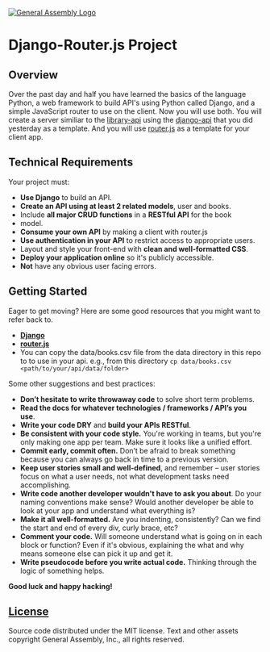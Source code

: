 [![General Assembly Logo](https://camo.githubusercontent.com/1a91b05b8f4d44b5bbfb83abac2b0996d8e26c92/687474703a2f2f692e696d6775722e636f6d2f6b6538555354712e706e67)](https://generalassemb.ly/education/web-development-immersive)

# Django-Router.js Project

## Overview

Over the past day and half you have learned the basics of the language Python,
a web framework to build API's using Python called Django, and a simple
JavaScript router to use on the client. Now you will use both. You will create a
server similiar to the [library-api](https://github.com/ga-wdi-boston/library-api)
using the [django-api](https://github.com/ga-wdi-boston/django-api) that you did
yesterday as a template. And you will use
[router.js](https://github.com/ga-wdi-boston/router.js) as a template for your
client app.

## Technical Requirements

Your project must:

-   **Use Django** to build an API.
-   **Create an API using at least 2 related models**, user and books.
-   Include **all major CRUD functions** in a **RESTful API** for the book
-   model.
-   **Consume your own API** by making a client with router.js
-   **Use authentication in your API** to restrict access to appropriate users.
-   Layout and style your front-end with **clean and well-formatted CSS**.
-   **Deploy your application online** so it's publicly accessible.
-   **Not** have any obvious user facing errors.

## Getting Started

Eager to get moving? Here are some good resources that you might want to refer
back to.

-   **[Django](https://www.djangoproject.com/)**
-   **[router.js](https://github.com/tildeio/router.js/)**
-   You can copy the data/books.csv file from the data directory in this repo to
    to use in your api. e.g., from this directory
    `cp data/books.csv <path/to/your/api/data/folder>`

Some other suggestions and best practices:

-   **Don’t hesitate to write throwaway code** to solve short term problems.
-   **Read the docs for whatever technologies / frameworks / API’s you use**.
-   **Write your code DRY** and **build your APIs RESTful**.
-   **Be consistent with your code style.** You're working in teams, but you're
    only making one app per team. Make sure it looks like a unified effort.
-   **Commit early, commit often.** Don’t be afraid to break something because
    you can always go back in time to a previous version.
-   **Keep user stories small and well-defined**, and remember – user stories
    focus on what a user needs, not what development tasks need accomplishing.
-   **Write code another developer wouldn't have to ask you about**. Do your
    naming conventions make sense? Would another developer be able to look at
    your app and understand what everything is?
-   **Make it all well-formatted.** Are you indenting, consistently? Can we find
    the start and end of every div, curly brace, etc?
-   **Comment your code.** Will someone understand what is going on in each
    block or function? Even if it's obvious, explaining the what and why means
    someone else can pick it up and get it.
-   **Write pseudocode before you write actual code.** Thinking through the
    logic of something helps.

**Good luck and happy hacking!**

## [License](LICENSE)

Source code distributed under the MIT license. Text and other assets copyright
General Assembly, Inc., all rights reserved.
